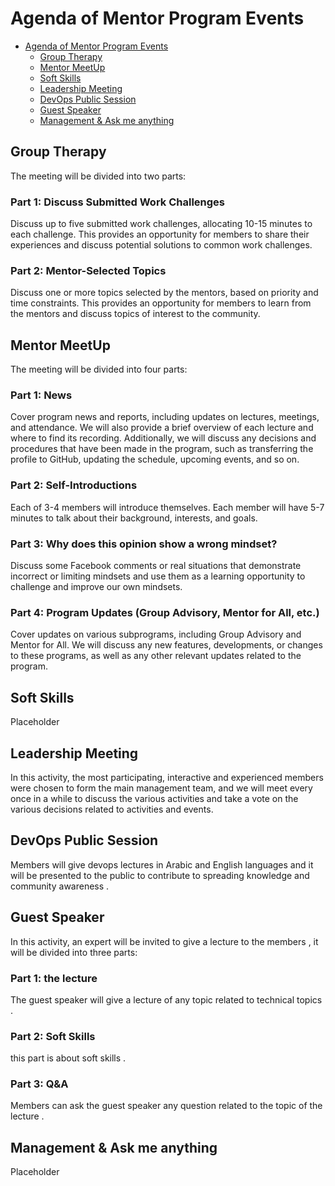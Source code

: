 # Agenda of Mentor Program Events

- [Agenda of Mentor Program Events](#agenda-of-mentor-program-events)
  - [Group Therapy](#group-therapy)
  - [Mentor MeetUp](#mentor-meetup)
  - [Soft Skills](#soft-skills)
  - [Leadership Meeting](#leadership-meeting)
  - [DevOps Public Session](#devops-public-session)
  - [Guest Speaker](#guest-speaker)
  - [Management \& Ask me anything](#management--ask-me-anything)


## Group Therapy

The meeting will be divided into two parts:

### Part 1: Discuss Submitted Work Challenges

Discuss up to five submitted work challenges, allocating 10-15 minutes to each challenge.
This provides an opportunity for members to share their experiences and discuss potential solutions to common work challenges.

### Part 2: Mentor-Selected Topics

Discuss one or more topics selected by the mentors, based on priority and time constraints.
This provides an opportunity for members to learn from the mentors and discuss topics of interest to the community.

## Mentor MeetUp

The meeting will be divided into four parts:

### Part 1: News

Cover program news and reports, including updates on lectures, meetings, and attendance. We will also provide a brief overview of each lecture and where to find its recording. Additionally, we will discuss any decisions and procedures that have been made in the program, such as transferring the profile to GitHub, updating the schedule, upcoming events, and so on.

### Part 2: Self-Introductions

Each of 3-4 members will introduce themselves. Each member will have 5-7 minutes to talk about their background, interests, and goals.

### Part 3: Why does this opinion show a wrong mindset?

Discuss some Facebook comments or real situations that demonstrate incorrect or limiting mindsets and use them as a learning opportunity to challenge and improve our own mindsets.

### Part 4: Program Updates (Group Advisory, Mentor for All, etc.)

Cover updates on various subprograms, including Group Advisory and Mentor for All. We will discuss any new features, developments, or changes to these programs, as well as any other relevant updates related to the program.

## Soft Skills

Placeholder

## Leadership Meeting

In this activity, the most participating, interactive and experienced members were chosen to form the main management team, and we will meet every once in a while to discuss the various activities and take a vote on the various decisions related to activities and events.


## DevOps Public Session

Members will give devops lectures in Arabic and English languages and it will be presented to the public to contribute to spreading knowledge and community awareness .


## Guest Speaker

In this activity, an expert will be invited to give a lecture to the members , it will be divided into three parts:
### Part 1: the lecture
The guest speaker will give a lecture of any topic related to technical topics .

### Part 2: Soft Skills
this part is about soft skills .

### Part 3: Q&A
Members can ask the guest speaker any question related to the topic of the lecture .

## Management & Ask me anything

Placeholder
